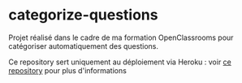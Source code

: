 # categorize-questions
Projet réalisé dans le cadre de ma formation OpenClassrooms pour catégoriser automatiquement des questions.

Ce repository sert uniquement au déploiement via Heroku : voir [ce repository](https://github.com/JulienGremillot/OpenClassrooms_Ingenieur_Machine_Learning/tree/main/P5%20-%20Cat%C3%A9gorisez%20automatiquement%20des%20questions) pour plus d'informations
